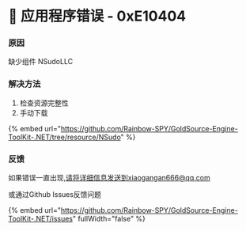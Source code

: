 # 📂 应用程序错误 - 0xE10404

### 原因

缺少组件 NSudoLLC

### 解决方法

1. 检查资源完整性
2. 手动下载

{% embed url="https://github.com/Rainbow-SPY/GoldSource-Engine-ToolKit-.NET/tree/resource/NSudo" %}

### 反馈

如果错误一直出现,请将详细信息发送到xiaogangan666@qq.com

或通过Github Issues反馈问题

{% embed url="https://github.com/Rainbow-SPY/GoldSource-Engine-ToolKit-.NET/issues" fullWidth="false" %}

